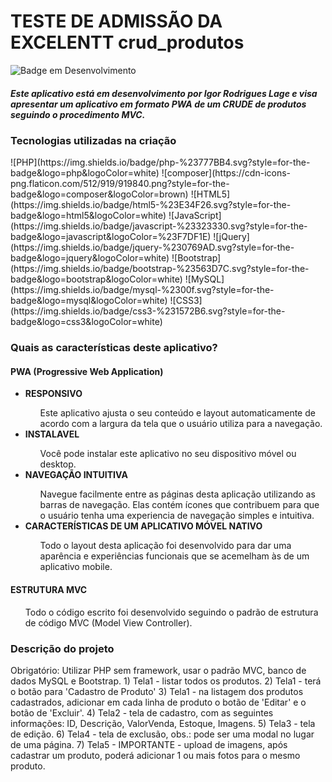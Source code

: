# TESTE DE ADMISSÃO DA EXCELENTT crud_produtos
![Badge em Desenvolvimento](http://img.shields.io/static/v1?label=STATUS&message=EM%20DESENVOLVIMENTO&color=GREEN&style=for-the-badge)

<h5><i>Este aplicativo está em desenvolvimento por Igor Rodrigues Lage e visa apresentar um aplicativo em formato PWA de um CRUDE de produtos seguindo o procedimento MVC.</i></h5>


<h3>Tecnologias utilizadas na criação</h3>
![PHP](https://img.shields.io/badge/php-%23777BB4.svg?style=for-the-badge&logo=php&logoColor=white)
![composer](https://cdn-icons-png.flaticon.com/512/919/919840.png?style=for-the-badge&logo=composer&logoColor=brown)
![HTML5](https://img.shields.io/badge/html5-%23E34F26.svg?style=for-the-badge&logo=html5&logoColor=white)
![JavaScript](https://img.shields.io/badge/javascript-%23323330.svg?style=for-the-badge&logo=javascript&logoColor=%23F7DF1E)
![jQuery](https://img.shields.io/badge/jquery-%230769AD.svg?style=for-the-badge&logo=jquery&logoColor=white)
![Bootstrap](https://img.shields.io/badge/bootstrap-%23563D7C.svg?style=for-the-badge&logo=bootstrap&logoColor=white)
![MySQL](https://img.shields.io/badge/mysql-%2300f.svg?style=for-the-badge&logo=mysql&logoColor=white)
![CSS3](https://img.shields.io/badge/css3-%231572B6.svg?style=for-the-badge&logo=css3&logoColor=white)

<h3>Quais as características deste aplicativo?</h3>
<h4>PWA (Progressive Web Application)</h4>
<ul>
    <li><b>RESPONSIVO</b></li>
        <ul>Este aplicativo ajusta o seu conteúdo e layout automaticamente de acordo com a largura da tela que  o usuário utiliza para a navegação.</ul>
    <li><b>INSTALAVEL</b></li>
        <ul>Você pode instalar este aplicativo no seu dispositivo móvel ou desktop.</ul>
    <li><b>NAVEGAÇÃO INTUITIVA</b></li>
        <ul>Navegue facilmente entre as páginas desta aplicação utilizando as barras de navegação. Elas contém ícones que contribuem para que o usuário tenha uma experiencia de navegação simples e intuitiva.</ul>
    <li><b>CARACTERÍSTICAS DE UM APLICATIVO MÓVEL NATIVO</b></li>
        <ul>Todo o layout desta aplicação foi desenvolvido para dar uma aparência e experiências funcionais que se acemelham às de um aplicativo mobile.</ul>
</ul>

<h4>ESTRUTURA MVC</h4>
<ul>Todo o código escrito foi desenvolvido seguindo o padrão de estrutura de código MVC (Model View Controller).</ul>


<h3>Descrição do projeto</h3>
Obrigatório: Utilizar PHP sem framework, usar o padrão MVC, banco de dados MySQL e Bootstrap.
1) Tela1 - listar todos os produtos.
2) Tela1 - terá o botão para 'Cadastro de Produto'
3) Tela1 - na listagem dos produtos cadastrados, adicionar em cada linha de produto o botão de 'Editar' e o botão de 'Excluir'.
4) Tela2 - tela de cadastro, com as seguintes informações: ID, Descrição, ValorVenda, Estoque, Imagens.
5) Tela3 - tela de edição.
6) Tela4 - tela de exclusão, obs.: pode ser uma modal no lugar de uma página.
7) Tela5 - IMPORTANTE - upload de imagens, após cadastrar um produto, poderá adicionar 1 ou mais fotos para o mesmo produto.
